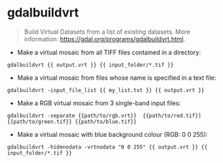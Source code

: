 # gdalbuildvrt

> Build Virtual Datasets from a list of existing datasets.
> More information: <https://gdal.org/programs/gdalbuildvrt.html>.

- Make a virtual mosaic from all TIFF files contained in a directory:

`gdalbuildvrt {{ output.vrt }} {{ input_folder/*.tif }}`

- Make a virtual mosaic from files whose name is specified in a text file:

`gdalbuildvrt -input_file_list {{ my_list.txt }} {{ output.vrt }}`

- Make a RGB virtual mosaic from 3 single-band input files:

`gdalbuildvrt -separate {{path/to/rgb.vrt}}  {{path/to/red.tif}] {{path/to/green.tif}} {{path/to/blue.tif}}`

- Make a virtual mosaic with blue background colour (RGB: 0 0 255):

`gdalbuildvrt -hidenodata -vrtnodata "0 0 255" {{ output.vrt }} {{ input_folder/*.tif }}`
